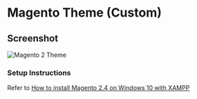 # Magento Theme (Custom)

## Screenshot

![Magento 2 Theme](https://i.ibb.co/bsdW9pm/magento-theme.png)

### Setup Instructions

Refer to [How to install Magento 2.4 on Windows 10 with XAMPP](https://www.youtube.com/watch?v=3fNjgs1p42A)
